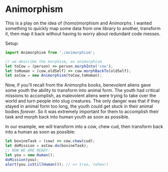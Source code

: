 # Animorphism
This is a play on the idea of (homo)morphism and Animorphs.  I wanted something 
to quickly map some data from one library to another, transform it, then map it
back without having to worry about redundant code messes.

Setup:
```javascript
import Animorphism from './animorphism';

// we describe the morphism, an animorphism
let toCow = (person) => person.morphInto('cow');
let toHuman = (cow,oldSelf) => cow.morphBackTo(oldSelf);
let asCow = new Animorphism(toCow,toHuman);
```
Now, if you'll recall from the Animorphs books, benevolent aliens gave some youth the ability to transform into animal form.  The youth had critical missions to accomplish, as malevolent aliens were trying to take over the world and turn people into slug creatures.  The only danger was that if they stayed in animal form too long, the youth could get stuck in their animal bodies *forever*.  So it was extremely important for them to accomplish their task and morph back into human youth as soon as possible.

In our example, we will transform into a cow, chew cud, then transform back into a human as soon as possible:
```javascript
let bovineTask = (cow) => cow.chew(cud);
let doMission = asCow.do(bovineTask);
// NOW WE ARE READY:
let you = new Human();
doMission(you);
alert(you.isStillHuman()); // => true, (whew!)
```
